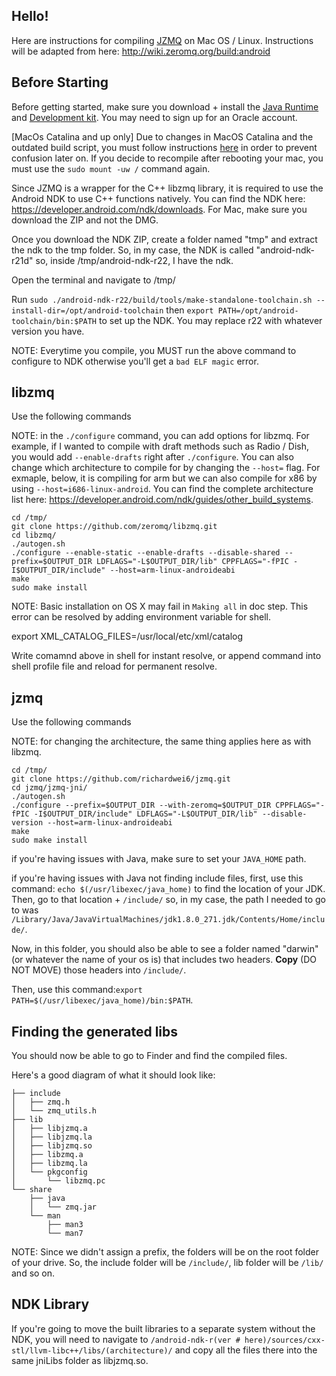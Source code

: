 Hello!
---

Here are instructions for compiling [JZMQ](https://github.com/zeromq/jzmq) on Mac OS / Linux. 
Instructions will be adapted from here: http://wiki.zeromq.org/build:android

Before Starting
---

Before getting started, make sure you download + install the [Java Runtime](https://www.oracle.com/java/technologies/javase-jre8-downloads.html) and [Development kit](https://www.oracle.com/java/technologies/javase/javase-jdk8-downloads.html). You may need to sign up for an Oracle account.

[MacOs Catalina and up only] Due to changes in MacOS Catalina and the outdated build script, you must follow instructions [here](https://stackoverflow.com/a/59421615/) in order to prevent confusion later on. If you decide to recompile after rebooting your mac, you must use the `sudo mount -uw /` command again.

Since JZMQ is a wrapper for the C++ libzmq library, it is required to use the Android NDK to use C++ functions natively. You can find the NDK here: https://developer.android.com/ndk/downloads. For Mac, make sure you download the ZIP and not the DMG. 

Once you download the NDK ZIP, create a folder named "tmp" and extract the ndk to the tmp folder. So, in my case, the NDK is called "android-ndk-r21d" so, inside /tmp/android-ndk-r22, I have the ndk.

Open the terminal and navigate to /tmp/

Run `sudo ./android-ndk-r22/build/tools/make-standalone-toolchain.sh --install-dir=/opt/android-toolchain` then `export PATH=/opt/android-toolchain/bin:$PATH` to set up the NDK. You may replace r22 with whatever version you have.

NOTE: Everytime you compile, you MUST run the above command to configure to NDK otherwise you'll get a `bad ELF magic` error.

libzmq
---
Use the following commands

NOTE: in the `./configure` command, you can add options for libzmq. For example, if I wanted to compile with draft methods such as Radio / Dish, you would add `--enable-drafts` right after `./configure`. You can also change which architecture to compile for by changing the `--host=` flag. For exmaple, below, it is compiling for arm but we can also compile for x86 by using `--host=i686-linux-android`. You can find the complete architecture list here: https://developer.android.com/ndk/guides/other_build_systems.

```
cd /tmp/
git clone https://github.com/zeromq/libzmq.git
cd libzmq/
./autogen.sh
./configure --enable-static --enable-drafts --disable-shared --prefix=$OUTPUT_DIR LDFLAGS="-L$OUTPUT_DIR/lib" CPPFLAGS="-fPIC -I$OUTPUT_DIR/include" --host=arm-linux-androideabi
make
sudo make install
```

NOTE:
Basic installation on OS X may fail in `Making all` in doc step. This
error can be resolved by adding environment variable for shell.

export XML_CATALOG_FILES=/usr/local/etc/xml/catalog 

Write comamnd above in shell for instant resolve, or append command into
shell profile file and reload for permanent resolve.

jzmq
---
Use the following commands

NOTE: for changing the architecture, the same thing applies here as with libzmq.

```
cd /tmp/
git clone https://github.com/richardwei6/jzmq.git
cd jzmq/jzmq-jni/
./autogen.sh
./configure --prefix=$OUTPUT_DIR --with-zeromq=$OUTPUT_DIR CPPFLAGS="-fPIC -I$OUTPUT_DIR/include" LDFLAGS="-L$OUTPUT_DIR/lib" --disable-version --host=arm-linux-androideabi
make
sudo make install
```
if you're having issues with Java, make sure to set your `JAVA_HOME` path.

if you're having issues with Java not finding include files, first, use this command: 
`echo $(/usr/libexec/java_home)`
to find the location of your JDK. Then, go to that location + `/include/` so, in my case, the path I needed to go to was `/Library/Java/JavaVirtualMachines/jdk1.8.0_271.jdk/Contents/Home/include/`.

Now, in this folder, you should also be able to see a folder named "darwin" (or whatever the name of your os is) that includes two headers. **Copy** (DO NOT MOVE) those headers into `/include/`. 

Then, use this command:`export PATH=$(/usr/libexec/java_home)/bin:$PATH`.

Finding the generated libs
---

You should now be able to go to Finder and find the compiled files.

Here's a good diagram of what it should look like:
```
├── include
│   ├── zmq.h
│   └── zmq_utils.h
├── lib
│   ├── libjzmq.a
│   ├── libjzmq.la
│   ├── libjzmq.so
│   ├── libzmq.a
│   ├── libzmq.la
│   └── pkgconfig
│       └── libzmq.pc
└── share
    ├── java
    │   └── zmq.jar
    └── man
        ├── man3
        └── man7
```
       
NOTE: Since we didn't assign a prefix, the folders will be on the root folder of your drive. So, the include folder will be `/include/`, lib folder will be `/lib/` and so on.


NDK Library
---

If you're going to move the built libraries to a separate system without the NDK, you will need to navigate to `/android-ndk-r(ver # here)/sources/cxx-stl/llvm-libc++/libs/(architecture)/` and copy all the files there into the same jniLibs folder as libjzmq.so.
